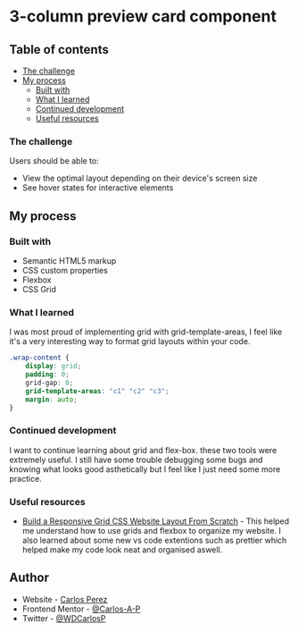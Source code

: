# 3-column preview card component

## Table of contents

- [The challenge](#the-challenge)
- [My process](#my-process)
  - [Built with](#built-with)
  - [What I learned](#what-i-learned)
  - [Continued development](#continued-development)
  - [Useful resources](#useful-resources)

### The challenge

Users should be able to:

- View the optimal layout depending on their device's screen size
- See hover states for interactive elements

## My process

### Built with

- Semantic HTML5 markup
- CSS custom properties
- Flexbox
- CSS Grid

### What I learned

I was most proud of implementing grid with grid-template-areas, I feel like it's a very interesting way to format grid layouts within your code.

```css
.wrap-content {
	display: grid;
	padding: 0;
	grid-gap: 0;
	grid-template-areas: "c1" "c2" "c3";
	margin: auto;
}
```

### Continued development

I want to continue learning about grid and flex-box. these two tools were extremely useful. I still have some trouble debugging some bugs and knowing what looks good asthetically but I feel like I just need some more practice.

### Useful resources

- [Build a Responsive Grid CSS Website Layout From Scratch](https://www.youtube.com/watch?v=moBhzSC455o&ab_channel=TraversyMedia) - This helped me understand how to use grids and flexbox to organize my website. I also learned about some new vs code extentions such as prettier which helped make my code look neat and organised aswell.

## Author

- Website - [Carlos Perez](https://www.site.com)
- Frontend Mentor - [@Carlos-A-P](https://www.frontendmentor.io/profile/yourusername)
- Twitter - [@WDCarlosP](https://www.twitter.com/WDCarlosP)
